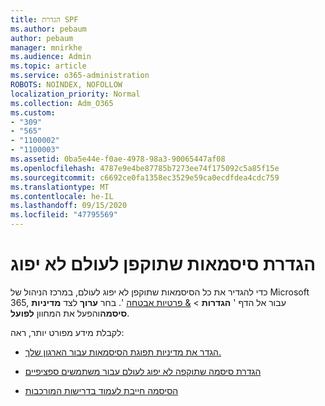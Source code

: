 ```yaml
---
title: הגדרת SPF
ms.author: pebaum
author: pebaum
manager: mnirkhe
ms.audience: Admin
ms.topic: article
ms.service: o365-administration
ROBOTS: NOINDEX, NOFOLLOW
localization_priority: Normal
ms.collection: Adm_O365
ms.custom:
- "309"
- "565"
- "1100002"
- "1100003"
ms.assetid: 0ba5e44e-f0ae-4978-98a3-90065447af08
ms.openlocfilehash: 4787e9e4be87785b7273ee74f175092c5a85f15e
ms.sourcegitcommit: c6692ce0fa1358ec3529e59ca0ecdfdea4cdc759
ms.translationtype: MT
ms.contentlocale: he-IL
ms.lasthandoff: 09/15/2020
ms.locfileid: "47795569"
---
```

# <a name="set-passwords-to-never-expire"></a>הגדרת סיסמאות שתוקפן לעולם לא יפוג

כדי להגדיר את כל הסיסמאות שתוקפן לא יפוג לעולם, במרכז הניהול של Microsoft 365, עבור אל הדף ' **הגדרות**  >  [ &amp; פרטיות אבטחה](https://portal.office.com/adminportal/home#/settings/security) '. בחר **ערוך** לצד **מדיניות סיסמה**והפעל את המחוון **לפועל**.
  
לקבלת מידע מפורט יותר, ראה: 

- [הגדר את מדיניות תפוגת הסיסמאות עבור הארגון שלך.](https://docs.microsoft.com/microsoft-365/admin/manage/set-password-expiration-policy)
  
- [הגדרת סיסמה שתוקפה לא יפוג לעולם עבור משתמשים ספציפיים](https://docs.microsoft.com/microsoft-365/admin/add-users/set-password-to-never-expire)

- [הסיסמה חייבת לעמוד בדרישות המורכבות](https://docs.microsoft.com/windows/security/threat-protection/security-policy-settings/password-must-meet-complexity-requirements)
  